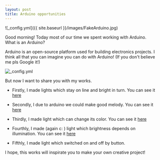 ```yaml
---
layout: post
title: Arduino opportunities
---
```

![_config.yml]({{ site.baseurl }}/images/FakeArduino.jpg)

Good morning! Today most of our time we spent working with Arduino. What is an Arduino? 

Arduino is an open-source platform used for building electronics projects. I think all that you can imagine you can do with Arduino! 
(If you don't believe me pls Google it!)

![_config.yml](http://fritzing.org/media/fritzing-repo/projects/i/in-out-temperature-by-ds18b20-sensor/images/In-Out_temperature_bb.png)

But now I want to share you with my works. 

- Firstly, I made lights which stay on line and bright in turn. You can see it [here](https://www.youtube.com/watch?v=NnWdAU8nC_Y)
 
- Secondly, I due to arduino we could make good melody. You can see it [here](https://www.youtube.com/watch?v=ZanwIxI4HYo)

- Thirdly, I made light which can change its color. You can see it [here](https://www.youtube.com/watch?v=R-zyeRNGy9Y)

- Fourthly, I made (again c: ) light which brightness depends on illumination. You can see it [here](https://www.youtube.com/watch?v=azXOV3zaPos)

- Fifthly, I made light which switched on and off by button.

I hope, this works will inspirate you to make your own creative project!
